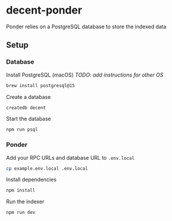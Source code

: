 # decent-ponder

Ponder relies on a PostgreSQL database to store the indexed data

## Setup
### Database

Install PostgreSQL (macOS) *TODO: add instructions for other OS*
```bash
brew install postgresql@15
```

Create a database
```bash
createdb decent
```

Start the database
```bash
npm run psql
```

### Ponder
Add your RPC URLs and database URL to `.env.local`
```bash
cp example.env.local .env.local
```

Install dependencies
```bash
npm install
```

Run the indexer
```bash
npm run dev
```
